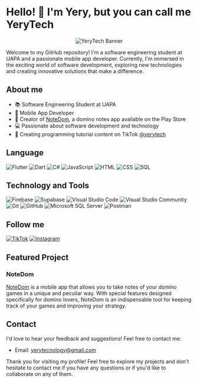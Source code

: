 # Hello! 👋 I'm Yery, but you can call me YeryTech

<p align="center">
  <img src="https://i.giphy.com/m2sH77XZIJa2C25xy1.webp" alt="YeryTech Banner">
</p>


Welcome to my GitHub repository! I'm a software engineering student at UAPA and a passionate mobile app developer. Currently, I'm immersed in the exciting world of software development, exploring new technologies and creating innovative solutions that make a difference.


## About me

- 📚 Software Engineering Student at UAPA
- 🚀 Mobile App Developer
- 📱 Creator of [NoteDom](https://play.google.com/store/apps/details?id=com.yerytech.notedom&hl=en&gl=US), a domino notes app available on the Play Store
- 💻 Passionate about software development and technology
- 🎥 Creating programming tutorial content on  TikTok [@yerytech](https://www.tiktok.com/@yerytech)

## Language
![Flutter](https://img.shields.io/badge/Flutter-%2302569B.svg?&style=for-the-badge&logo=Flutter&logoColor=white)
![Dart](https://img.shields.io/badge/Dart-%230175C2.svg?&style=for-the-badge&logo=Dart&logoColor=white)
![C#](https://static-00.iconduck.com/assets.00/c-sharp-c-icon-1822x2048-wuf3ijab.png)
![JavaScript](https://img.shields.io/badge/JavaScript-%23323330.svg?&style=for-the-badge&logo=JavaScript&logoColor=%23F7DF1E)
![HTML](https://img.shields.io/badge/HTML-%23E34F26.svg?&style=for-the-badge&logo=HTML5&logoColor=white)
![CSS](https://img.shields.io/badge/CSS-%231572B6.svg?&style=for-the-badge&logo=CSS3&logoColor=white)
![SQL](https://img.shields.io/badge/SQL-%234169E1.svg?&style=for-the-badge&logo=MySQL&logoColor=white)

## Technology and Tools
![Firebase](https://img.shields.io/badge/Firebase-%23039BE5.svg?&style=for-the-badge&logo=Firebase)
![Supabase](https://img.shields.io/badge/Supabase-%2336377C.svg?&style=for-the-badge&logo=Supabase&logoColor=white)
![Visual Studio Code](https://img.shields.io/badge/VS%20Code-%23007ACC.svg?&style=for-the-badge&logo=Visual%20Studio%20Code&logoColor=white)
![Visual Studio Community](https://img.shields.io/badge/VS%20Community-%235C2D91.svg?&style=for-the-badge&logo=Visual%20Studio&logoColor=white)
![Git](https://img.shields.io/badge/Git-%23F05032.svg?&style=for-the-badge&logo=Git&logoColor=white)
![GitHub](https://img.shields.io/badge/GitHub-%23121011.svg?&style=for-the-badge&logo=GitHub&logoColor=white)
![Microsoft SQL Server](https://img.shields.io/badge/SQL%20Server-%23CC2927.svg?&style=for-the-badge&logo=Microsoft%20SQL%20Server&logoColor=white)
![Postman](https://img.shields.io/badge/Postman-%23FF6C37.svg?&style=for-the-badge&logo=Postman&logoColor=white)



## Follow me 
[![TikTok](https://img.shields.io/badge/TikTok-%23000000.svg?&style=for-the-badge&logo=TikTok&logoColor=white)](https://www.tiktok.com/@yerytech)
[![Instagram](https://img.shields.io/badge/Instagram-%23E4405F.svg?&style=for-the-badge&logo=Instagram&logoColor=white)](https://www.instagram.com/yerytech/)



## Featured Project

### NoteDom

[NoteDom](https://play.google.com/store/apps/details?id=com.yerytech.notedom&hl=en&gl=US) is a mobile app that allows you to take notes of your domino games in a unique and peculiar way. With special features designed specifically for domino lovers, NoteDom is an indispensable tool for keeping track of your games and improving your strategy.

## Contact

I'd love to hear your feedback and suggestions! Feel free to contact me:

- Email: [yerytecnology@gmail.com](mailto:yerytecnology@gmail.com)

Thank you for visiting my profile! Feel free to explore my projects and don't hesitate to contact me if you have any questions or if you'd like to collaborate on any of them.
